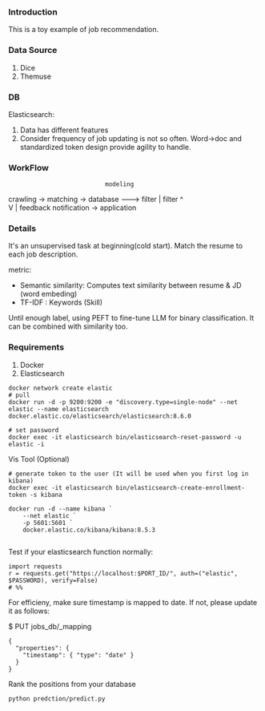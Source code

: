 ### Introduction

This is a toy example of job recommendation.

### Data Source
1. Dice
2. Themuse 

### DB
Elasticsearch: 
1. Data has different features
2. Consider frequency of job updating is not so often. Word->doc and standardized token design provide agility to handle. 

### WorkFlow
                               modeling
crawling -> matching -> database --->  filter
                | filter      ^  
                V             | feedback
            notification -> application

### Details
It's an unsupervised task at beginning(cold start). Match the resume to each job description.  

metric:
- Semantic similarity: Computes text similarity between resume & JD (word embeding)
- TF-IDF : Keywords (Skill)

Until enough label, using PEFT to fine-tune LLM for binary classification. It can be combined with similarity too.

### Requirements
1. Docker
2. Elasticsearch

```
docker network create elastic
# pull
docker run -d -p 9200:9200 -e "discovery.type=single-node" --net elastic --name elasticsearch docker.elastic.co/elasticsearch/elasticsearch:8.6.0

# set password
docker exec -it elasticsearch bin/elasticsearch-reset-password -u elastic -i

```
Vis Tool (Optional)
```
# generate token to the user (It will be used when you first log in kibana)
docker exec -it elasticsearch bin/elasticsearch-create-enrollment-token -s kibana

docker run -d --name kibana `
    --net elastic `
    -p 5601:5601 `
    docker.elastic.co/kibana/kibana:8.5.3


```



Test if your elasticsearch function normally:
```
import requests
r = requests.get("https://localhost:$PORT_ID/", auth=("elastic", $PASSWORD), verify=False)
# %%
```

For efficieny, make sure timestamp is mapped to date. If not, please update it as follows:

$ PUT jobs_db/_mapping
```
{
  "properties": {
    "timestamp": { "type": "date" }
  }
}
```

Rank the positions from your database
```
python predction/predict.py
```